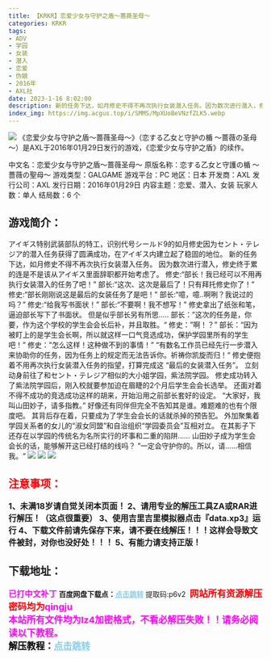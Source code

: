 ```yaml
---
title: 【KRKR】恋爱少女与守护之盾～蔷薇圣母～
categories: KRKR
tags:
- ADV
- 学园
- 女装
- 潜入
- 恋爱
- 伪娘
- 2016年
- AXL社
date: 2023-1-16 8:02:00
description: 新的任务下达，如月修史不得不再次执行女装潜入任务。因为数次进行潜入，修史终于累的连是不是该从アイギス里面辞职都开始考虑了。修史:“部长！我已经可以不用再执行女装潜入的任务了吧！”
index_img: https://img.acgus.top/i/SMMS/MpXUoBeVNzfZLK5.webp
---
```

![](https://img.acgus.top/i/SMMS/MpXUoBeVNzfZLK5.webp)
《恋爱少女与守护之盾～蔷薇圣母～》（恋する乙女と守护の楯 ～蔷薇の圣母～）是AXL于2016年01月29日发行的游戏，《恋爱少女与守护之盾》的续作。

中文名：恋爱少女与守护之盾～蔷薇圣母～
原版名称：恋する乙女と守護の楯 ～薔薇の聖母～
游戏类型：GALGAME
游戏平台：PC
地区：日本
开发商：AXL
发行公司：AXL
发行日期：2016年01月29日
内容主题：恋爱、潜入、女装
玩家人数：单人
结局数：6 个

## 游戏简介：
アイギス特别武装部队的特工，识别代号シールド9的如月修史因为セント・テレジア的潜入任务获得了圆满成功，在アイギス内建立起了稳固的地位。
新的任务下达，如月修史不得不再次执行女装潜入任务。
因为数次进行潜入，修史终于累的连是不是该从アイギス里面辞职都开始考虑了。
修史:“部长！我已经可以不用再执行女装潜入的任务了吧！”
部长:“这次、这次是最后了！只有拜托修史你了！”
修史:“部长刚刚说这是最后的女装任务了是吧！”
部长:“噫，噫..啊咧？我说过的吗？”
修史:“给我写书面状！”
部长:“不要啊！我不想写！”
修史拿出了纸张和笔，逼迫部长写下了书面状。
但是似乎部长另有所思.....
部长：”这次的任务是，你要，作为这个学校的学生会会长后补，并且取胜。“
修史：”啊！？”
部长：“因为被盯上的是学生会长啊，所以就这样一口气竞选成功，保护学园里所有的学生吧！”
修史：”怎么这样！这种做不到的事情！”
“有数名工作员已经先行一步潜入来协助你的任务，因为任务上的规定而无法告诉你。祈祷你凯旋而归！“
修史便抱着不用再次执行女装潜入任务的指望，打算完成这 “最后的女装潜入任务”。
立刻动身前往了和セント・テレジア相似的大小姐学园，紫法院学园。
修史成功转入了紫法院学园后，刚入校就要参加迫在眉睫的2个月后学生会会长选举。
还面对着不得不成功的竞选成功这样的胡来，开始沿用之前部长套好的设定。
“大家好，我叫山田妙子，请多指教。”
好像还有同伴但完全不告知其是谁。难题难的也有个限度吧。
其背后存在着，只要成为了学生会会长的话就杀掉的预告犯。
外加聚集着学园关系者的女儿的“淑女同盟”和自治组织“学园委员会”互相对立。
在其影子下还存在以学园的传统名为名所实行的坏事和二重的陷阱……
山田妙子成为学生会会长的话，能够解开这已经打结的线吗？
”一定会守护你的。所以，请……相信我。“
![](https://img.acgus.top/i/SMMS/Pu93EVZsTXg1vwD.webp)
![](https://img.acgus.top/i/SMMS/k8XiKZNPpH134xD.webp)
![](https://img.acgus.top/i/SMMS/c9yb831VQafB7om.webp)






## <font color=#FF0000 >注意事项：</font>
<font size=3><b>1、未满18岁请自觉关闭本页面！
2、请用专业的解压工具ZA或RAR进行解压！（这点很重要）
3、使用吉里吉里模拟器点击『data.xp3』运行
4、下载文件前请先保存下来，请不要在线解压！！！这样会导致文件被封，对你也没好处！！！
5、有能力请支持正版！</b></font>

## 下载地址：
<font color=#FF00FF size=3><b>已打中文补丁</b></font>
<b>百度网盘下载点：</b><a href="https://pan.baidu.com/s/1z-RLJpR2mogDW8u2yQ_u3w?pwd=p6v2" style="color: #87CEEB;"><b>点击跳转</b></a> 提取码:p6v2
<a style="padding: 0" href="https://post.qingju.org/AD/"><img style="max-width:100%" src="https://img.acgus.top/i/2024/07/478f689b8021d8d499ab43d21acf137a.gif" alt=""></a>
<b><font color=#FF0000 size=4>网站所有资源解压密码均为</b></font><b><font color=#FF00FF size=4>qingju</font><font color=#FF0000 ></font></b><br><b><font color=#FF00FF size=4>本站所有文件均为lz4加密格式，不看必解压失败！！请务必阅读以下教程。</b></font><br><b><font color=#000 size=4>解压教程：</b><a href="https://post.qingju.org/tutorial/000/" style="color: #87CEEB;"><b>点击跳转</b></a>